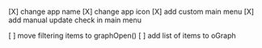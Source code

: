 [X] change app name
[X] change app icon
[X] add custom main menu
[X] add manual update check in main menu

[ ] move filtering items to graphOpen()
[ ] add list of items to oGraph